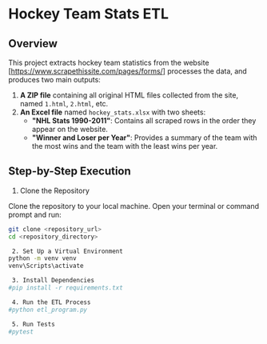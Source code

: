 # Hockey Team Stats ETL
## Overview

This project extracts hockey team statistics from the website [https://www.scrapethissite.com/pages/forms/]  processes the data, and produces two main outputs:

1. **A ZIP file** containing all original HTML files collected from the site, named `1.html`, `2.html`, etc.
2. **An Excel file** named `hockey_stats.xlsx` with two sheets:
   - **"NHL Stats 1990-2011"**: Contains all scraped rows in the order they appear on the website.
   - **"Winner and Loser per Year"**: Provides a summary of the team with the most wins and the team with the least wins per year.

## Step-by-Step Execution

 1. Clone the Repository

Clone the repository to your local machine. Open your terminal or command prompt and run:

```sh
git clone <repository_url>
cd <repository_directory>

 2. Set Up a Virtual Environment
python -m venv venv
venv\Scripts\activate

 3. Install Dependencies
#pip install -r requirements.txt

 4. Run the ETL Process
#python etl_program.py

 5. Run Tests 
#pytest
